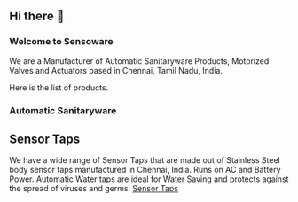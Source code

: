 ## Hi there 👋
### Welcome to Sensoware
We are a Manufacturer of Automatic Sanitaryware Products, Motorized Valves and Actuators based in Chennai, Tamil Nadu, India. <br> 

Here is the list of products. <br>
  ### Automatic Sanitaryware  
  ## Sensor Taps
  We have a wide range of Sensor Taps that are made out of Stainless Steel body sensor taps manufactured in Chennai, India. Runs on AC and Battery Power. Automatic Water taps are ideal for Water Saving and protects 
  against the spread of viruses and germs.
  <a href="https://www.sensoware.com/sensor-taps/">Sensor Taps</a>

